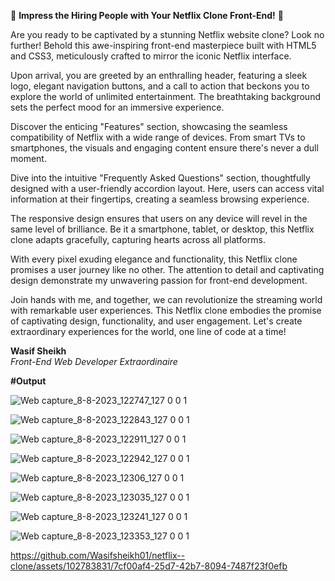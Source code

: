 🎉 **Impress the Hiring People with Your Netflix Clone Front-End!** 🎉

Are you ready to be captivated by a stunning Netflix website clone? Look no further! Behold this awe-inspiring front-end masterpiece built with HTML5 and CSS3, meticulously crafted to mirror the iconic Netflix interface.

Upon arrival, you are greeted by an enthralling header, featuring a sleek logo, elegant navigation buttons, and a call to action that beckons you to explore the world of unlimited entertainment. The breathtaking background sets the perfect mood for an immersive experience.

Discover the enticing "Features" section, showcasing the seamless compatibility of Netflix with a wide range of devices. From smart TVs to smartphones, the visuals and engaging content ensure there's never a dull moment.

Dive into the intuitive "Frequently Asked Questions" section, thoughtfully designed with a user-friendly accordion layout. Here, users can access vital information at their fingertips, creating a seamless browsing experience.

The responsive design ensures that users on any device will revel in the same level of brilliance. Be it a smartphone, tablet, or desktop, this Netflix clone adapts gracefully, capturing hearts across all platforms.

With every pixel exuding elegance and functionality, this Netflix clone promises a user journey like no other. The attention to detail and captivating design demonstrate my unwavering passion for front-end development.

Join hands with me, and together, we can revolutionize the streaming world with remarkable user experiences. This Netflix clone embodies the promise of captivating design, functionality, and user engagement. Let's create extraordinary experiences for the world, one line of code at a time!

**Wasif Sheikh**  
*Front-End Web Developer Extraordinaire*

**#Output**




![Web capture_8-8-2023_122747_127 0 0 1](https://github.com/Wasifsheikh01/netflix--clone/assets/102783831/e6d5d005-f71e-4a03-bc08-d6adb6836e04)


![Web capture_8-8-2023_122843_127 0 0 1](https://github.com/Wasifsheikh01/netflix--clone/assets/102783831/90535dd9-102f-47f3-98c6-db5e1d88235c)


![Web capture_8-8-2023_122911_127 0 0 1](https://github.com/Wasifsheikh01/netflix--clone/assets/102783831/d0f8df48-5f60-42ab-ab07-06549594e752)



![Web capture_8-8-2023_122942_127 0 0 1](https://github.com/Wasifsheikh01/netflix--clone/assets/102783831/ced6232e-05c2-4c78-aa08-724ef0c9108f)



![Web capture_8-8-2023_12306_127 0 0 1](https://github.com/Wasifsheikh01/netflix--clone/assets/102783831/656c9102-c157-47dd-b3c4-71f4a20a996f)



![Web capture_8-8-2023_123035_127 0 0 1](https://github.com/Wasifsheikh01/netflix--clone/assets/102783831/a42cf4c6-d274-434d-bdbb-8474e15403a7)






![Web capture_8-8-2023_123241_127 0 0 1](https://github.com/Wasifsheikh01/netflix--clone/assets/102783831/7218c809-ab9c-48c6-8b38-4f80ad310428)



![Web capture_8-8-2023_123353_127 0 0 1](https://github.com/Wasifsheikh01/netflix--clone/assets/102783831/e9f62265-ff22-4518-b012-16bdf976d81d)






https://github.com/Wasifsheikh01/netflix--clone/assets/102783831/7cf00af4-25d7-42b7-8094-7487f23f0efb

